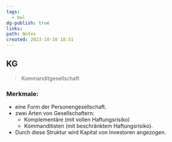 ```yaml
---
tags:
  - bwl
dg-publish: true
links: 
path: Notes
created: 2023-10-10 18:51
---
```

## KG 
> Kommanditgesellschaft

### Merkmale:

- eine Form der Personengesellschaft.
- zwei Arten von Gesellschaftern:
	- Komplementäre (mit vollen Haftungsrisiko)
	- Kommanditisten (mit beschränktem Haftungsrisiko).
- Durch diese Struktur wird Kapital von Investoren angezogen.